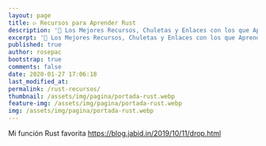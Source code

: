 ```yaml
---
layout: page
title: ▷ Recursos para Aprender Rust
description: '🔨 Los Mejores Recursos, Chuletas y Enlaces con los que Aprender Rust'
excerpt: '🔨 Los Mejores Recursos, Chuletas y Enlaces con los que Aprender Rust'
published: true
author: rosepac
bootstrap: true
comments: false
date: 2020-01-27 17:06:18
last_modified_at:
permalink: /rust-recursos/
thumbnail: /assets/img/pagina/portada-rust.webp
feature-img: /assets/img/pagina/portada-rust.webp
img: /assets/img/pagina/portada-rust.webp
---
```


Mi función Rust favorita https://blog.jabid.in/2019/10/11/drop.html